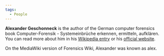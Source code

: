 ```yaml
---
tags:
  - People
---
```

**Alexander Geschonneck** is the author of the German computer forensics book
Computer-Forensik - Systemeinbrüche erkennen, ermitteln, aufklären. You can
read more about him in his [Wikipedia entry](https://de.wikipedia.org/wiki/Alexander_Geschonneck)
or his [official website](http://geschonneck.com/alex).

On the MediaWiki version of Forensics Wiki, Alexander was known as alex.
